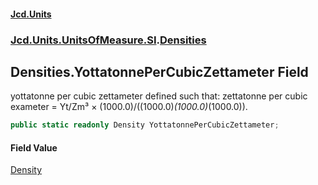 #### [Jcd.Units](index 'index')
### [Jcd.Units.UnitsOfMeasure.SI](Jcd.Units.UnitsOfMeasure.SI 'Jcd.Units.UnitsOfMeasure.SI').[Densities](Densities 'Jcd.Units.UnitsOfMeasure.SI.Densities')

## Densities.YottatonnePerCubicZettameter Field

yottatonne per cubic zettameter defined such that: zettatonne per cubic exameter = Yt/Zm³ ×
(1000.0)/((1000.0)*(1000.0)*(1000.0)).

```csharp
public static readonly Density YottatonnePerCubicZettameter;
```

#### Field Value
[Density](Density 'Jcd.Units.UnitTypes.Density')